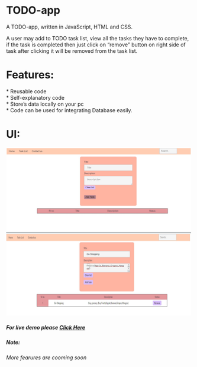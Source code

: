 # TODO-app

A TODO-app, written in JavaScript, HTML and CSS.

A user may add to TODO task list, view all the tasks they have to complete, if the task is completed then just click on “remove” button on right side of task after clicking it will be removed from the task list.
 

<h1>Features:</h1>
* Reusable code<br>
* Self-explanatory code<br>
* Store’s data locally on your pc<br>
* Code can be used for integrating Database easily.<br>

<h1>UI:</h1>

<img src="UI Sample/TODO_app_Home.jpg" width="500" >
<img src="UI Sample/TODO_app2.jpg" width="500" >


<h5>For live demo please <a href="https://kamkalist.herokuapp.com/">Click Here</a></h5>
<h5>Note:</h5>
<h6>More fearures are cooming soon</h6>

